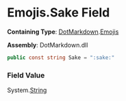 # Emojis\.Sake Field

**Containing Type**: [DotMarkdown](../../README.md)\.[Emojis](../README.md)

**Assembly**: DotMarkdown\.dll

```csharp
public const string Sake = ":sake:"
```

### Field Value

System\.[String](https://docs.microsoft.com/en-us/dotnet/api/system.string)
